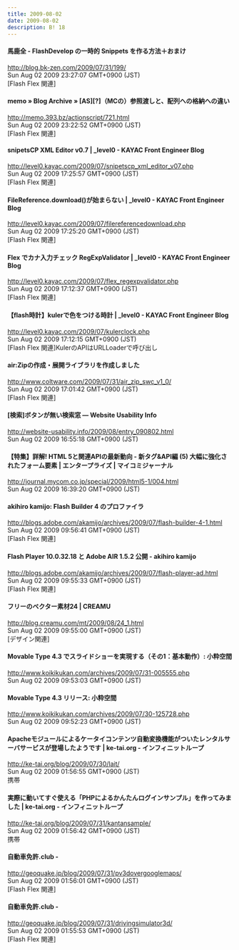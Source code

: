 ```yaml
---
title: 2009-08-02
date: 2009-08-02
description: B! 18
---
```


#### 馬鹿全 - FlashDevelop の一時的 Snippets を作る方法＋おまけ
http://blog.bk-zen.com/2009/07/31/199/<br>
Sun Aug 02 2009 23:27:07 GMT+0900 (JST)<br>
[Flash Flex 関連]


#### memo  » Blog Archive   » [AS][?]（MCの）参照渡しと、配列への格納への違い
http://memo.393.bz/actionscript/721.html<br>
Sun Aug 02 2009 23:22:52 GMT+0900 (JST)<br>
[Flash Flex 関連]


#### snipetsCP XML Editor v0.7 | _level0 - KAYAC Front Engineer Blog
http://level0.kayac.com/2009/07/snipetscp_xml_editor_v07.php<br>
Sun Aug 02 2009 17:25:57 GMT+0900 (JST)<br>
[Flash Flex 関連]


#### FileReference.download()が始まらない | _level0 - KAYAC Front Engineer Blog
http://level0.kayac.com/2009/07/filereferencedownload.php<br>
Sun Aug 02 2009 17:25:20 GMT+0900 (JST)<br>
[Flash Flex 関連]


#### Flex でカナ入力チェック RegExpValidator | _level0 - KAYAC Front Engineer Blog
http://level0.kayac.com/2009/07/flex_regexpvalidator.php<br>
Sun Aug 02 2009 17:12:37 GMT+0900 (JST)<br>
[Flash Flex 関連]


#### 【flash時計】kulerで色をつける時計 | _level0 - KAYAC Front Engineer Blog
http://level0.kayac.com/2009/07/kulerclock.php<br>
Sun Aug 02 2009 17:12:15 GMT+0900 (JST)<br>
[Flash Flex 関連]KulerのAPIはURLLoaderで呼び出し


#### air:Zipの作成・展開ライブラリを作成しました
http://www.coltware.com/2009/07/31/air_zip_swc_v1_0/<br>
Sun Aug 02 2009 17:01:42 GMT+0900 (JST)<br>
[Flash Flex 関連]


#### [検索]ボタンが無い検索窓 — Website Usability Info
http://website-usability.info/2009/08/entry_090802.html<br>
Sun Aug 02 2009 16:55:18 GMT+0900 (JST)<br>


#### 【特集】詳解! HTML 5と関連APIの最新動向 - 新タグ&API編 (5) 大幅に強化されたフォーム要素 | エンタープライズ | マイコミジャーナル
http://journal.mycom.co.jp/special/2009/html5-1/004.html<br>
Sun Aug 02 2009 16:39:20 GMT+0900 (JST)<br>


#### akihiro kamijo: Flash Builder 4 のプロファイラ
http://blogs.adobe.com/akamijo/archives/2009/07/flash-builder-4-1.html<br>
Sun Aug 02 2009 09:56:41 GMT+0900 (JST)<br>
[Flash Flex 関連]


#### Flash Player 10.0.32.18 と Adobe AIR 1.5.2 公開 - akihiro kamijo
http://blogs.adobe.com/akamijo/archives/2009/07/flash-player-ad.html<br>
Sun Aug 02 2009 09:55:33 GMT+0900 (JST)<br>
[Flash Flex 関連]


#### フリーのベクター素材24 | CREAMU
http://blog.creamu.com/mt/2009/08/24_1.html<br>
Sun Aug 02 2009 09:55:00 GMT+0900 (JST)<br>
[デザイン関連]


#### Movable Type 4.3 でスライドショーを実現する（その1：基本動作）: 小粋空間
http://www.koikikukan.com/archives/2009/07/31-005555.php<br>
Sun Aug 02 2009 09:53:03 GMT+0900 (JST)<br>


#### Movable Type 4.3 リリース: 小粋空間
http://www.koikikukan.com/archives/2009/07/30-125728.php<br>
Sun Aug 02 2009 09:52:23 GMT+0900 (JST)<br>


#### Apacheモジュールによるケータイコンテンツ自動変換機能がついたレンタルサーバサービスが登場したようです | ke-tai.org - インフィニットループ
http://ke-tai.org/blog/2009/07/30/lait/<br>
Sun Aug 02 2009 01:56:55 GMT+0900 (JST)<br>
携帯


#### 実際に動いてすぐ使える「PHPによるかんたんログインサンプル」を作ってみました | ke-tai.org - インフィニットループ
http://ke-tai.org/blog/2009/07/31/kantansample/<br>
Sun Aug 02 2009 01:56:42 GMT+0900 (JST)<br>
携帯


#### 自動車免許.club - 
http://geoquake.jp/blog/2009/07/31/pv3dovergooglemaps/<br>
Sun Aug 02 2009 01:56:01 GMT+0900 (JST)<br>
[Flash Flex 関連]


#### 自動車免許.club - 
http://geoquake.jp/blog/2009/07/31/drivingsimulator3d/<br>
Sun Aug 02 2009 01:55:53 GMT+0900 (JST)<br>
[Flash Flex 関連]


